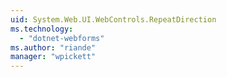 ```yaml
---
uid: System.Web.UI.WebControls.RepeatDirection
ms.technology: 
  - "dotnet-webforms"
ms.author: "riande"
manager: "wpickett"
---
```

